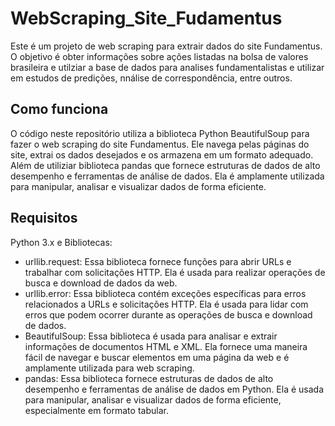 # WebScraping_Site_Fudamentus
Este é um projeto de web scraping para extrair dados do site Fundamentus. O objetivo é obter informações sobre ações listadas na bolsa de valores brasileira e utilziar a base de dados para analises fundamentalistas e utilizar em estudos de predições, nnálise de correspondência, entre outros.

## Como funciona

O código neste repositório utiliza a biblioteca Python BeautifulSoup para fazer o web scraping do site Fundamentus. Ele navega pelas páginas do site, extrai os dados desejados e os armazena em um formato adequado. Além de utiliziar biblioteca pandas que fornece estruturas de dados de alto desempenho e ferramentas de análise de dados. Ela é amplamente utilizada para manipular, analisar e visualizar dados de forma eficiente.

## Requisitos

Python 3.x e Bibliotecas:
- urllib.request: Essa biblioteca fornece funções para abrir URLs e trabalhar com solicitações HTTP. Ela é usada para realizar operações de busca e download de dados da web.
- urllib.error: Essa biblioteca contém exceções específicas para erros relacionados a URLs e solicitações HTTP. Ela é usada para lidar com erros que podem ocorrer durante as operações de busca e download de dados.
- BeautifulSoup: Essa biblioteca é usada para analisar e extrair informações de documentos HTML e XML. Ela fornece uma maneira fácil de navegar e buscar elementos em uma página da web e é amplamente utilizada para web scraping.
- pandas: Essa biblioteca fornece estruturas de dados de alto desempenho e ferramentas de análise de dados em Python. Ela é usada para manipular, analisar e visualizar dados de forma eficiente, especialmente em formato tabular. 

